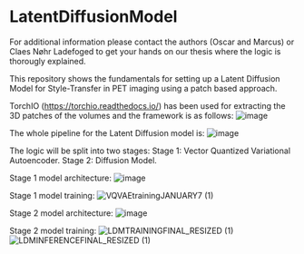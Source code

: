 # LatentDiffusionModel

For additional information please contact the authors (Oscar and Marcus) or Claes Nøhr Ladefoged to get your hands on our thesis where the logic is thorougly explained. 

This repository shows the fundamentals for setting up a Latent Diffusion Model for Style-Transfer in PET imaging using a patch based approach.

TorchIO (https://torchio.readthedocs.io/) has been used for extracting the 3D patches of the volumes and the framework is as follows:
![image](https://github.com/user-attachments/assets/52a8979e-4d58-42e8-985d-9b8b85dbf5c3)



The whole pipeline for the Latent Diffusion model is:
![image](https://github.com/user-attachments/assets/7b81fd72-8e87-40bb-9b5b-ce03cbec31ab)



The logic will be split into two stages:
Stage 1: Vector Quantized Variational Autoencoder.
Stage 2: Diffusion Model.

Stage 1 model architecture:
![image](https://github.com/user-attachments/assets/f201768f-ea4a-4ce3-84ea-7575c4b91080)


Stage 1 model training:
![VQVAEtrainingJANUARY7 (1)](https://github.com/user-attachments/assets/a61b4c0f-2029-4d0d-b2ff-589fd10c2749)



Stage 2 model architecture:
![image](https://github.com/user-attachments/assets/479569ab-0eff-48c8-891e-4cd91e0edfcb)


Stage 2 model training:
![LDMTRAININGFINAL_RESIZED (1)](https://github.com/user-attachments/assets/81c7edae-b917-47ba-acef-693c40a3d6de)
![LDMINFERENCEFINAL_RESIZED (1)](https://github.com/user-attachments/assets/cef3e387-2b5f-4d3c-8c76-7e2aa3a06f0d)














